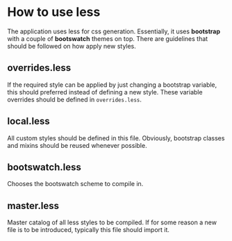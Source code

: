 How to use less
===============

The application uses less for css generation. Essentially, it uses **bootstrap** with a couple of **bootswatch** themes
 on top. There are guidelines that should be followed on how apply new styles.

overrides.less
--------------
If the required style can be applied by just changing a bootstrap variable, this should preferred instead of defining 
 a new style. These variable overrides should be defined in `overrides.less`.
 
local.less
----------
All custom styles should be defined in this file. Obviously, bootstrap classes and mixins should be reused whenever 
 possible.
 
bootswatch.less
---------------
Chooses the bootswatch scheme to compile in.
 
master.less
-----------
Master catalog of all less styles to be compiled. If for some reason a new file is to be introduced, typically this
 file should import it.